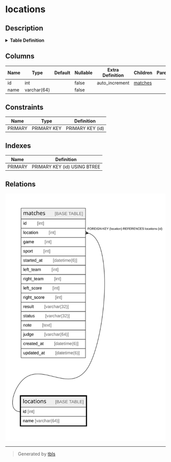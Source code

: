 # locations

## Description

<details>
<summary><strong>Table Definition</strong></summary>

```sql
CREATE TABLE `locations` (
  `id` int NOT NULL AUTO_INCREMENT,
  `name` varchar(64) NOT NULL,
  PRIMARY KEY (`id`)
) ENGINE=InnoDB DEFAULT CHARSET=utf8mb4 COLLATE=utf8mb4_0900_ai_ci
```

</details>

## Columns

| Name | Type | Default | Nullable | Extra Definition | Children | Parents | Comment |
| ---- | ---- | ------- | -------- | ---------------- | -------- | ------- | ------- |
| id | int |  | false | auto_increment | [matches](matches.md) |  |  |
| name | varchar(64) |  | false |  |  |  |  |

## Constraints

| Name | Type | Definition |
| ---- | ---- | ---------- |
| PRIMARY | PRIMARY KEY | PRIMARY KEY (id) |

## Indexes

| Name | Definition |
| ---- | ---------- |
| PRIMARY | PRIMARY KEY (id) USING BTREE |

## Relations

![er](locations.svg)

---

> Generated by [tbls](https://github.com/k1LoW/tbls)
